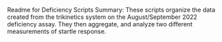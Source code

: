 Readme for Deficiency Scripts
Summary: These scripts organize the data created from the trikinetics system on the August/September 2022 deficiency assay. 
They then aggregate, and analyze two different measurements of startle response.
